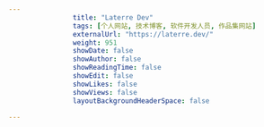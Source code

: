 ---
                title: "Laterre Dev"
                tags: [个人网站, 技术博客, 软件开发人员, 作品集网站]
                externalUrl: "https://laterre.dev/"
                weight: 951
                showDate: false
                showAuthor: false
                showReadingTime: false
                showEdit: false
                showLikes: false
                showViews: false
                layoutBackgroundHeaderSpace: false
                ---

